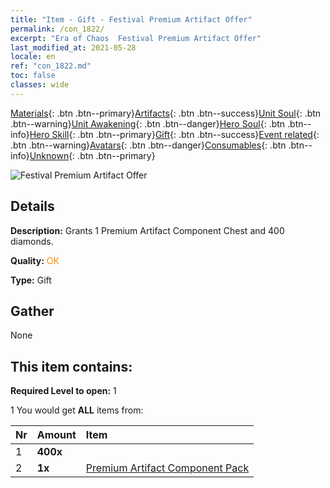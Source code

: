 ```yaml
---
title: "Item - Gift - Festival Premium Artifact Offer"
permalink: /con_1822/
excerpt: "Era of Chaos  Festival Premium Artifact Offer"
last_modified_at: 2021-05-28
locale: en
ref: "con_1822.md"
toc: false
classes: wide
---
```

 [Materials](/Items/){: .btn .btn--primary}[Artifacts](/Items/Artifacts/){: .btn .btn--success}[Unit Soul](/Items/UnitSoul/){: .btn .btn--warning}[Unit Awakening](/Items/UnitAwakening/){: .btn .btn--danger}[Hero Soul](/Items/HeroSoul/){: .btn .btn--info}[Hero Skill](/Items/HeroSkill/){: .btn .btn--primary}[Gift](/Items/Gift/){: .btn .btn--success}[Event related](/Items/Events/){: .btn .btn--warning}[Avatars](/Items/Avatars/){: .btn .btn--danger}[Consumables](/Items/Consumables/){: .btn .btn--info}[Unknown](/Items/Unknown/){: .btn .btn--primary}

 ![Festival Premium Artifact Offer](/images/t/i_907102.png)

## Details
 **Description:** Grants 1 Premium Artifact Component Chest and 400 diamonds.

 **Quality:** <span style="color: #FF8C00">OK</span>

 **Type:** Gift

## Gather

  None

## This item contains:

 **Required Level to open:** 1

 1 You would get **ALL** items  from:

  | Nr | Amount |     Item    |
  |:---|:-------|:------------|
  | 1 |  **400x** | <i class="fas fa-gem"/> |  | 
  | 2 |  **1x** | [Premium Artifact Component Pack](/Items/con_1507/) |  | 
